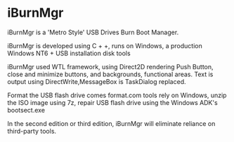 iBurnMgr
========
iBurnMgr is a 'Metro Style' USB Drives Burn Boot Manager.

iBurnMgr is developed using C + +, runs on Windows, a production Windows NT6 + USB installation disk tools

iBurnMgr used WTL framework, using Direct2D rendering Push Button, close and minimize buttons, and backgrounds, functional areas. Text is output using DirectWrite,MessageBox is TaskDialog replaced.

Format the USB flash drive comes format.com tools rely on Windows, unzip the ISO image using 7z, repair USB flash drive using the Windows ADK's bootsect.exe

In the second edition or third edition, iBurnMgr will eliminate reliance on third-party tools.


